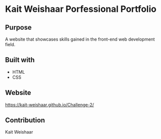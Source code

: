 # Kait Weishaar Porfessional Portfolio

## Purpose
A website that showcases skills gained in the front-end web development field.


## Built with
* HTML
* CSS

## Website
https://kait-weishaar.github.io/Challenge-2/

## Contribution
Kait Weishaar

